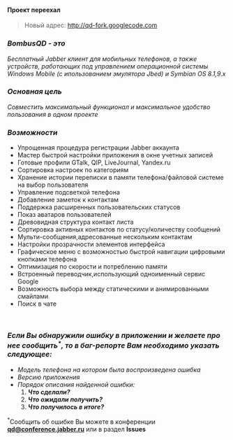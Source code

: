 #### **Проект переехал** ####
> Новый адрес: http://qd-fork.googlecode.com



### **_BombusQD - это_** ###
_Бесплатный Jabber клиент для мобильных телефонов, а также устройств, работающих под управлением операционной системы Windows Mobile (с ипользованием эмулятора Jbed) и Symbian OS 8.1,9.x_
### **_Основная цель_** ###
_Совместить максимальный функционал и максимальное удобство пользования в одном проекте_
### **_Возможности_** ###

  * Упрощенная процедура регистрации Jabber аккаунта
  * Мастер быстрой настройки приложения в окне учетных записей
  * Готовые профили GTalk, QIP, LiveJournal, Yandex.ru
  * Сортировка настроек по категориям
  * Хранение истории переписки в памяти телефона/файловой системе на выбор пользователя
  * Управление подсветкой телефона
  * Добавление заметок к контактам
  * Поддержка расширенных пользовательских статусов
  * Показ аватаров пользователей
  * Древовидная структура контакт листа
  * Сортировка активных контактов по статусу/количеству сообщений
  * Мульти-сообщения,адресованные нескольким контактам
  * Настройки прозрачности элементов интерфейса
  * Графическое меню с возможностью быстрой навигации цифровыми кнопками телефона
  * Оптимизация по скорости и потреблению памяти
  * Встроенный переводчик,использующий одноименный сервис Google
  * Возможность выбора между статическими и анимированными смайлами
  * Поиск в чате
<br>
<h3><b><i>Если Вы обнаружили ошибку в приложении и желаете про нее сообщить<sup>*</sup>, то в баг-репорте Вам необходимо указать следующее:</i></b></h3>
<ul><li><i>Модель телефона на котором была воспроизведена ошибка</i>
</li><li><i>Версию приложения</i>
</li><li><i>Порядок описания найденной ошибки:</i>
<ol><li><b><i>Что сделали?</i></b>
</li><li><b><i>Что ожидали получить?</i></b>
</li><li><b><i>Что получилось в итоге?</i></b></li></ol></li></ul>

<sup>*</sup>Сообщить об ошибке Вы можете в конференции <b>qd@conference.jabber.ru</b> или в раздел <b>Issues</b>